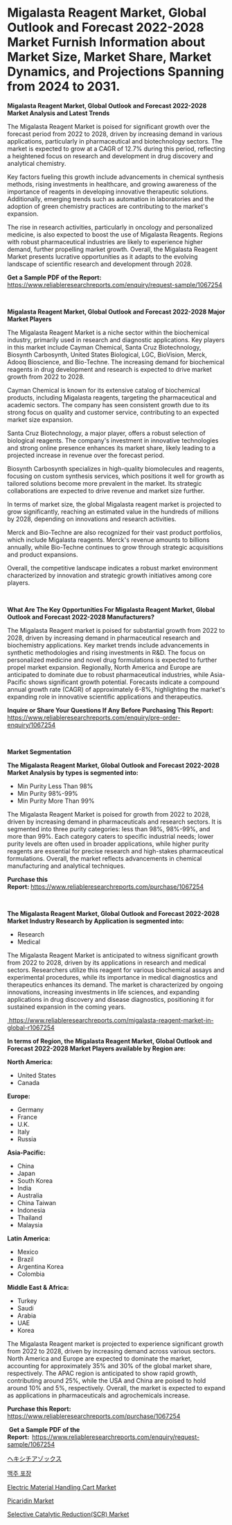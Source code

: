<p><h1>Migalasta Reagent Market, Global Outlook and Forecast 2022-2028 Market Furnish Information about Market Size, Market Share, Market Dynamics, and Projections Spanning from 2024 to 2031.</h1></p><p><strong>Migalasta Reagent Market, Global Outlook and Forecast 2022-2028 Market Analysis and Latest Trends</strong></p>
<p><p>The Migalasta Reagent Market is poised for significant growth over the forecast period from 2022 to 2028, driven by increasing demand in various applications, particularly in pharmaceutical and biotechnology sectors. The market is expected to grow at a CAGR of 12.7% during this period, reflecting a heightened focus on research and development in drug discovery and analytical chemistry. </p><p>Key factors fueling this growth include advancements in chemical synthesis methods, rising investments in healthcare, and growing awareness of the importance of reagents in developing innovative therapeutic solutions. Additionally, emerging trends such as automation in laboratories and the adoption of green chemistry practices are contributing to the market's expansion. </p><p>The rise in research activities, particularly in oncology and personalized medicine, is also expected to boost the use of Migalasta Reagents. Regions with robust pharmaceutical industries are likely to experience higher demand, further propelling market growth. Overall, the Migalasta Reagent Market presents lucrative opportunities as it adapts to the evolving landscape of scientific research and development through 2028.</p></p>
<p><strong>Get a Sample PDF of the Report:&nbsp;</strong> <a href="https://www.reliableresearchreports.com/enquiry/request-sample/1067254">https://www.reliableresearchreports.com/enquiry/request-sample/1067254</a></p>
<p>&nbsp;</p>
<p><strong>Migalasta Reagent Market, Global Outlook and Forecast 2022-2028 Major Market Players</strong></p>
<p><p>The Migalasta Reagent Market is a niche sector within the biochemical industry, primarily used in research and diagnostic applications. Key players in this market include Cayman Chemical, Santa Cruz Biotechnology, Biosynth Carbosynth, United States Biological, LGC, BioVision, Merck, Adooq Bioscience, and Bio-Techne. The increasing demand for biochemical reagents in drug development and research is expected to drive market growth from 2022 to 2028.</p><p>Cayman Chemical is known for its extensive catalog of biochemical products, including Migalasta reagents, targeting the pharmaceutical and academic sectors. The company has seen consistent growth due to its strong focus on quality and customer service, contributing to an expected market size expansion.</p><p>Santa Cruz Biotechnology, a major player, offers a robust selection of biological reagents. The company's investment in innovative technologies and strong online presence enhances its market share, likely leading to a projected increase in revenue over the forecast period.</p><p>Biosynth Carbosynth specializes in high-quality biomolecules and reagents, focusing on custom synthesis services, which positions it well for growth as tailored solutions become more prevalent in the market. Its strategic collaborations are expected to drive revenue and market size further.</p><p>In terms of market size, the global Migalasta reagent market is projected to grow significantly, reaching an estimated value in the hundreds of millions by 2028, depending on innovations and research activities.</p><p>Merck and Bio-Techne are also recognized for their vast product portfolios, which include Migalasta reagents. Merck's revenue amounts to billions annually, while Bio-Techne continues to grow through strategic acquisitions and product expansions.</p><p>Overall, the competitive landscape indicates a robust market environment characterized by innovation and strategic growth initiatives among core players.</p></p>
<p>&nbsp;</p>
<p><strong>What Are The Key Opportunities For Migalasta Reagent Market, Global Outlook and Forecast 2022-2028 Manufacturers?</strong></p>
<p><p>The Migalasta Reagent market is poised for substantial growth from 2022 to 2028, driven by increasing demand in pharmaceutical research and biochemistry applications. Key market trends include advancements in synthetic methodologies and rising investments in R&D. The focus on personalized medicine and novel drug formulations is expected to further propel market expansion. Regionally, North America and Europe are anticipated to dominate due to robust pharmaceutical industries, while Asia-Pacific shows significant growth potential. Forecasts indicate a compound annual growth rate (CAGR) of approximately 6-8%, highlighting the market's expanding role in innovative scientific applications and therapeutics.</p></p>
<p><strong>Inquire or Share Your Questions If Any Before Purchasing This Report:</strong> <a href="https://www.reliableresearchreports.com/enquiry/pre-order-enquiry/1067254">https://www.reliableresearchreports.com/enquiry/pre-order-enquiry/1067254</a></p>
<p>&nbsp;</p>
<p><strong>Market Segmentation</strong></p>
<p><strong>The Migalasta Reagent Market, Global Outlook and Forecast 2022-2028 Market Analysis by types is segmented into:</strong></p>
<p><ul><li>Min Purity Less Than 98%</li><li>Min Purity 98%-99%</li><li>Min Purity More Than 99%</li></ul></p>
<p><p>The Migalasta Reagent Market is poised for growth from 2022 to 2028, driven by increasing demand in pharmaceuticals and research sectors. It is segmented into three purity categories: less than 98%, 98%-99%, and more than 99%. Each category caters to specific industrial needs; lower purity levels are often used in broader applications, while higher purity reagents are essential for precise research and high-stakes pharmaceutical formulations. Overall, the market reflects advancements in chemical manufacturing and analytical techniques.</p></p>
<p><strong>Purchase this Report:&nbsp;</strong><a href="https://www.reliableresearchreports.com/purchase/1067254">https://www.reliableresearchreports.com/purchase/1067254</a></p>
<p>&nbsp;</p>
<p><strong>The Migalasta Reagent Market, Global Outlook and Forecast 2022-2028 Market Industry Research by Application is segmented into:</strong></p>
<p><ul><li>Research</li><li>Medical</li></ul></p>
<p><p>The Migalasta Reagent Market is anticipated to witness significant growth from 2022 to 2028, driven by its applications in research and medical sectors. Researchers utilize this reagent for various biochemical assays and experimental procedures, while its importance in medical diagnostics and therapeutics enhances its demand. The market is characterized by ongoing innovations, increasing investments in life sciences, and expanding applications in drug discovery and disease diagnostics, positioning it for sustained expansion in the coming years.</p></p>
<p><a href="https://www.reliableresearchreports.com/migalasta-reagent-market-in-global-r1067254">&nbsp;https://www.reliableresearchreports.com/migalasta-reagent-market-in-global-r1067254</a></p>
<p><strong>In terms of Region, the Migalasta Reagent Market, Global Outlook and Forecast 2022-2028 Market Players available by Region are:</strong></p>
<p>
    <p> <strong> North America: </strong>
        <ul>
            <li>United States</li>
            <li>Canada</li>
        </ul>
        </p> 
    <p> <strong> Europe: </strong>
        <ul>
            <li>Germany</li>
            <li>France</li>
            <li>U.K.</li>
            <li>Italy</li>
            <li>Russia</li>
        </ul>
        </p> 
    <p> <strong> Asia-Pacific: </strong>
        <ul>
            <li>China</li>
            <li>Japan</li>
            <li>South Korea</li>
            <li>India</li>
            <li>Australia</li>
            <li>China Taiwan</li>
            <li>Indonesia</li>
            <li>Thailand</li>
            <li>Malaysia</li>
        </ul>
        </p> 
    <p> <strong> Latin America: </strong>
        <ul>
            <li>Mexico</li>
            <li>Brazil</li>
            <li>Argentina Korea</li>
            <li>Colombia</li>
        </ul>
        </p> 
    <p> <strong> Middle East & Africa: </strong>
        <ul>
            <li>Turkey</li>
            <li>Saudi</li>
            <li>Arabia</li>
            <li>UAE</li>
            <li>Korea</li>
        </ul>
    </p>
    </p>
<p><p>The Migalasta Reagent market is projected to experience significant growth from 2022 to 2028, driven by increasing demand across various sectors. North America and Europe are expected to dominate the market, accounting for approximately 35% and 30% of the global market share, respectively. The APAC region is anticipated to show rapid growth, contributing around 25%, while the USA and China are poised to hold around 10% and 5%, respectively. Overall, the market is expected to expand as applications in pharmaceuticals and agrochemicals increase.</p></p>
<p><strong>Purchase this Report: </strong><a href="https://www.reliableresearchreports.com/purchase/1067254">https://www.reliableresearchreports.com/purchase/1067254</a></p>
<p>&nbsp;<strong>Get a Sample PDF of the Report:&nbsp;&nbsp;</strong><a href="https://www.reliableresearchreports.com/enquiry/request-sample/1067254">https://www.reliableresearchreports.com/enquiry/request-sample/1067254</a></p>
<p><strong></strong></p>
<p><p><a href="https://medium.com/@melliestracke2023/%E3%83%98%E3%82%AD%E3%82%B7%E3%83%81%E3%82%A2%E3%82%BE%E3%83%83%E3%82%AF%E3%82%B9%E5%B8%82%E5%A0%B4-%E3%82%B0%E3%83%AD%E3%83%BC%E3%83%90%E3%83%AB%E3%81%8A%E3%82%88%E3%81%B3%E5%9C%B0%E5%9F%9F%E5%88%86%E6%9E%90-%E3%82%A8%E3%83%B3%E3%83%89%E3%83%A6%E3%83%BC%E3%82%B6%E3%83%BC-%E8%A3%BD%E5%93%81-%E3%81%8A%E3%82%88%E3%81%B3%E5%9C%B0%E5%9F%9F%E3%81%AB%E7%84%A6%E7%82%B9%E3%82%92%E5%BD%93%E3%81%A6%E3%81%9F%E5%88%86%E6%9E%90%E3%81%A8%E4%BA%88%E6%B8%AC-2024%E5%B9%B4%E3%81%8B%E3%82%892031%E5%B9%B4%E3%81%BE%E3%81%A7-613977ba3de3">ヘキシチアゾックス</a></p><p><a href="https://medium.com/@orethamorq3j0/%EB%A7%A5%EC%A3%BC-%ED%8F%AC%EC%9E%A5-%EC%8B%9C%EC%9E%A5-%ED%98%81%EB%AA%85-2024-2031-%EB%8B%A4%EC%9D%8C-10%EB%85%84%EC%9D%84-%ED%98%95%EC%84%B1%ED%95%98%EB%8A%94-%EC%8B%9C%EC%9E%A5-%EB%8F%99%ED%96%A5-6d4e4813dc62">맥주 포장</a></p><p><a href="https://www.linkedin.com/pulse/electric-material-handling-cart-market-size-share-growth-analysis-sidic?trackingId=wi7qP0HaRnCTIPgZQIFBdg%3D%3D">Electric Material Handling Cart Market</a></p><p><a href="https://medium.com/@tobysalehat8/picaridin-market-research-report-includes-analysis-on-market-size-share-and-growth-rate-at-7-6-151b79287312">Picaridin Market</a></p><p><a href="https://issuu.com/reportprime-2/docs/selective-catalytic-reductionscr-ma_5cbdf2b84fead5">Selective Catalytic Reduction(SCR) Market</a></p></p>